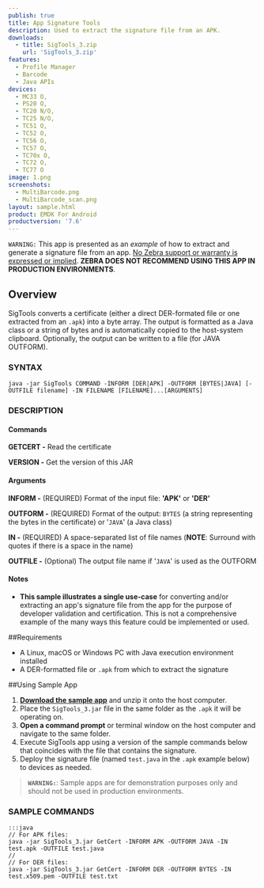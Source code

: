 ```yaml
---
publish: true
title: App Signature Tools
description: Used to extract the signature file from an APK.
downloads:
  - title: SigTools_3.zip
    url: 'SigTools_3.zip'
features:
  - Profile Manager
  - Barcode
  - Java APIs
devices:
  - MC33 O,
  - PS20 O,
  - TC20 N/O,
  - TC25 N/O,
  - TC51 O,
  - TC52 O,
  - TC56 O,
  - TC57 O,
  - TC70x O,
  - TC72 O,
  - TC77 O
image: 1.png
screenshots:
  - MultiBarcode.png
  - MultiBarcode_scan.png
layout: sample.html
product: EMDK For Android
productversion: '7.6'
---
```


`WARNING:` This app is presented as an *example* of how to extract and generate a signature file from an app. <u>No Zebra support or warranty is expressed or implied</u>. **ZEBRA DOES NOT RECOMMEND USING THIS APP IN PRODUCTION ENVIRONMENTS**.  

## Overview
SigTools converts a certificate (either a direct DER-formated file or one extracted from an `.apk`) into
a byte array. The output is formatted as a Java class or a string of bytes and is automatically copied to the host-system clipboard. Optionally, the output can be written to a file (for JAVA OUTFORM). 

### SYNTAX
    java -jar SigTools COMMAND -INFORM [DER|APK] -OUTFORM [BYTES|JAVA] [-OUTFILE filename] -IN FILENAME [FILENAME]...[ARGUMENTS]

### DESCRIPTION
#### Commands

**GETCERT -** Read the certificate

**VERSION -** Get the version of this JAR

#### Arguments

**INFORM -** (REQUIRED) Format of the input file: **'APK'** or **'DER'**

**OUTFORM -** (REQUIRED) Format of the output: `BYTES` (a string representing the bytes in the certificate) or '`JAVA`' (a Java class)

**IN -** (REQUIRED) A space-separated list of file names (**NOTE**: Surround with quotes if there is a space in the name) 

**OUTFILE -** (Optional) The output file name if '`JAVA`' is used as the OUTFORM 

#### Notes

* **This sample illustrates a single use-case** for converting and/or extracting an app's signature file from the app for the purpose of developer validation and certification. This is not a comprehensive example of the many ways this feature could be implemented or used. 

##Requirements
* A Linux, macOS or Windows PC with Java execution environment installed  
* A DER-formatted file or `.apk` from which to extract the signature

##Using Sample App

1. **[Download the sample app](SigTools_3.zip)** and unzip it onto the host computer. 
2. Place the `SigTools_3.jar` file in the same folder as the `.apk` it will be operating on. 
3. **Open a command prompt** or terminal window on the host computer and navigate to the same folder. 
4. Execute SigTools app using a version of the sample commands below that coincides with the file that contains the signature.
5. Deploy the signature file (named `test.java` in the `.apk` example below) to devices as needed. 

> **`WARNING:`**: Sample apps are for demonstration purposes only and should not be used in production environments.

### SAMPLE COMMANDS
    :::java
    // For APK files:
    java -jar SigTools_3.jar GetCert -INFORM APK -OUTFORM JAVA -IN test.apk -OUTFILE test.java 
    //
    // For DER files:
    java -jar SigTools_3.jar GetCert -INFORM DER -OUTFORM BYTES -IN test.x509.pem -OUTFILE test.txt
